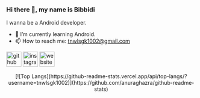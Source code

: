 ### Hi there 👋, my name is Bibbidi
I wanna be a Android developer.

- 🌱 I’m currently learning Android.
- 📫 How to reach me: tnwlsgk1002@gmail.com

[<img src='https://cdn.jsdelivr.net/npm/simple-icons@3.0.1/icons/github.svg' alt='github' height='40'>](https://github.com/tnwlsgk1002)  [<img src='https://cdn.jsdelivr.net/npm/simple-icons@3.0.1/icons/instagram.svg' alt='instagram' height='40'>](https://www.instagram.com/_sjevie/)  [<img src='https://cdn.jsdelivr.net/npm/simple-icons@3.0.1/icons/icloud.svg' alt='website' height='40'>](https://sjevie.tistory.com/)  
<div align="center">
[![Top Langs](https://github-readme-stats.vercel.app/api/top-langs/?username=tnwlsgk1002)](https://github.com/anuraghazra/github-readme-stats)
</div>

